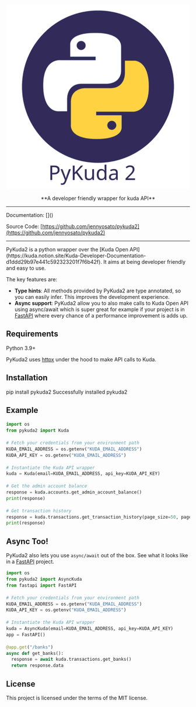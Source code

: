 ![Pykuda2 logo](assets/pykuda2.svg)
<center>**A developer friendly wrapper for kuda API**</center>
<hr/>
Documentation: []()

Source Code: [https://github.com/jennyosato/pykuda2](https://github.com/jennyosato/pykuda2)
<hr/>
PyKuda2 is a python wrapper over the [Kuda Open API](https://kuda.notion.site/Kuda-Developer-Documentation-d1ddd29b97e441c592323201f7f6b42f).
It aims at being developer friendly and easy to use.


The key features are:

* **Type hints**: All methods provided by PyKuda2 are type annotated, so you can easily infer. This improves the
  development experience.
* **Async support**: PyKuda2 allow you to also make calls to Kuda Open API using async/await which is super great
  for example if your project is in [FastAPI](https://fastapi.tiangolo.com/) where every chance of a performance 
  improvement is adds up.

## Requirements
Python 3.9+

PyKuda2 uses [httpx](https://www.python-httpx.org/) under the hood to make API calls to Kuda.

## Installation
<div id="termynal" data-termynal>
    <span data-ty="input">pip install pykuda2</span>
    <span data-ty="progress"></span>
    <span data-ty>Successfully installed pykuda2</span>
</div>

## Example
```py title="Trying out PyKuda2"
import os
from pykuda2 import Kuda

# Fetch your credentials from your environment path
KUDA_EMAIL_ADDRESS = os.getenv("KUDA_EMAIL_ADDRESS")
KUDA_API_KEY = os.getenv("KUDA_EMAIL_ADDRESS")

# Instantiate the Kuda API wrapper
kuda = Kuda(email=KUDA_EMAIL_ADDRESS, api_key=KUDA_API_KEY)

# Get the admin account balance
response = kuda.accounts.get_admin_account_balance()
print(response)

# Get transaction history
response = kuda.transactions.get_transaction_history(page_size=50, page_number=1)
print(response)
```

## Async Too!
PyKuda2 also lets you use `async/await` out of the box. See what it looks like in a [FastAPI](https://fastapi.tiangolo.com/)
project.
```py title="PyKuda2 in async/await mode 😎"
import os
from pykuda2 import AsyncKuda
from fastapi import FastAPI

# Fetch your credentials from your environment path
KUDA_EMAIL_ADDRESS = os.getenv("KUDA_EMAIL_ADDRESS")
KUDA_API_KEY = os.getenv("KUDA_EMAIL_ADDRESS")

# Instantiate the Kuda API wrapper
kuda = AsyncKuda(email=KUDA_EMAIL_ADDRESS, api_key=KUDA_API_KEY)
app = FastAPI()

@app.get("/banks")
async def get_banks():
  response = await kuda.transactions.get_banks()
  return response.data

```

## License
This project is licensed under the terms of the MIT license.
